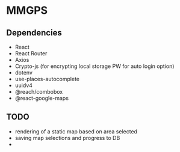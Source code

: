 # MMGPS




## Dependencies

- React
- React Router
- Axios
- Crypto-js (for encrypting local storage PW for auto login option)
- dotenv
- use-places-autocomplete
- uuidv4
- @reach/combobox
- @react-google-maps



## TODO

- rendering of a static map based on area selected
- saving map selections and progress to DB
- 


